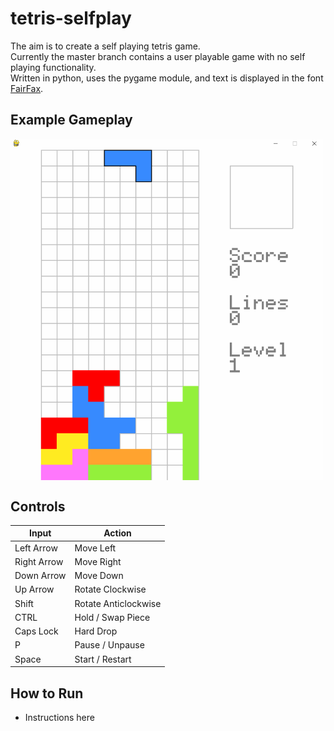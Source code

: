 # tetris-selfplay
The aim is to create a self playing tetris game.<br/>
Currently the master branch contains a user playable game with no self playing functionality.<br/>
Written in python, uses the pygame module, and text is displayed in the font [FairFax](https://github.com/kreativekorp/open-relay/tree/master/Fairfax).

## **Example Gameplay**
<p align="Left">
<img align="center" src="/examples/gameplay.gif" alt="My awful tetris gameplay" title="My awful tetris gameplay" width="500"><br \>
</p>

## **Controls** 
| Input         | Action               |
| ------------- | -------------------- |
| Left Arrow    | Move Left            |
| Right Arrow   | Move Right           |
| Down Arrow    | Move Down            |
| Up Arrow      | Rotate Clockwise     |
| Shift         | Rotate Anticlockwise |
| CTRL          | Hold / Swap Piece    |
| Caps Lock     | Hard Drop            |
| P             | Pause / Unpause      |
| Space         | Start / Restart      |

 ## How to Run
  - Instructions here
